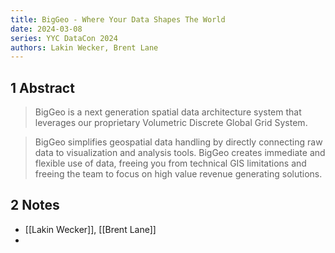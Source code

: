 ```yaml
---
title: BigGeo - Where Your Data Shapes The World
date: 2024-03-08
series: YYC DataCon 2024
authors: Lakin Wecker, Brent Lane
---
```

## 1 Abstract
> BigGeo is a next generation spatial data architecture system that leverages our proprietary Volumetric Discrete Global Grid System. 

> BigGeo simplifies geospatial data handling by directly connecting raw data to visualization and analysis tools. BigGeo creates immediate and flexible use of data, freeing you from technical GIS limitations and freeing the team to focus on high value revenue generating solutions.

## 2 Notes
- [[Lakin Wecker]], [[Brent Lane]]
- 
